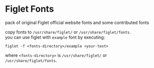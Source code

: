 # Figlet Fonts
pack of original Figlet official website fonts and some contributed fonts

copy fonts to `/usr/share/figlet/` or `/usr/share/figlet/fonts`.  
you can use figlet with `example` font by executing:  
```
figlet -f <fonts-directory>/example <your-text> 
```  
where `<fonts-directory>` is `/usr/share/figlet/` or `/usr/share/figlet/fonts`.
